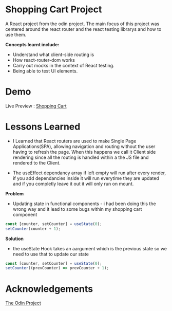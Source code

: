 # Shopping Cart Project

A React project from the odin project. The main focus of this project was centered around the react router and the react testing librarys and how to use them.

**Concepts learnt include:**

- Understand what client-side routing is
- How react-router-dom works
- Carry out mocks in the context of React testing.
- Being able to test UI elements.

# Demo

Live Preview : [Shopping Cart](icep0ps.github.io/calculator/)

# Lessons Learned

- I Learned that React routers are used to make Single Page Applications(SPA), allowing navigation and routing without the user having to refresh the page. When this happens we call it Client side rendering since all the routing is handled within a the JS file and rendered to the Client.

- The useEffect dependancy array if left empty will run after every render, if you add dependancies inside it will run everytime they are updated and if you completly leave it out it will only run on mount.

**Problem**

- Updating state in functional components - i had been doing this the wrong way and it lead to some bugs within my shopping cart component

```js
const [counter, setCounter] = useState(0);
setCounter(counter + 1);
```

**Solution**

- the useState Hook takes an aargument which is the previous state so we need to use that to update our state

```js
const [counter, setCounter] = useState(0);
setCounter((prevCounter) => prevCounter + 1);
```

# Acknowledgements

[The Odin Project](https://www.theodinproject.com)
